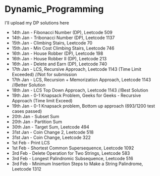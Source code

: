 # Dynamic_Programming

I'll upload my DP solutions here

- 14th Jan - Fibonacci Number (DP), Leetcode 509
- 14th Jan - Tribonacci Number (DP), Leetcode 1137
- 15th Jan - Climbing Stairs, Leetcode 70
- 15th Jan - Min Cost Climbing Stairs, Leetcode 746
- 16th Jan - House Robber (DP), Leetcode 198
- 16th Jan - House Robber II (DP), Leetcode 213
- 16th Jan - Delete and Earn (DP), Leetcode 740
- 17th Jan - LCS, Recursive Approach, Leetcode 1143 (Time Limit Exceeded) //Not for submission
- 17th Jan - LCS, Recursion + Memorization Approach, Leetcode 1143 //Better Solution
- 18th Jan - LCS Top Down Approach, Leetcode 1143 //Best Solution
- 19th Jan - 0-1 Knapsack Problem, Geeks for Geeks - Recursive Approach (Time limit Exceed)
- 19th Jan - 0-1 Knapsack problem, Bottom up approach (693/1200 test cases passed)
- 20th Jan - Subset Sum
- 20th Jan - Partition Sum
- 30th Jan - Target Sum, Leetcode 494
- 31st Jan - Coin Change 2, Leetcode 518
- 31st Jan - Coin Change, Leetcode 322
- 1st Feb - Print LCS
- 1st Feb - Shortest Common Supersequence, Leetcode 1092
- 3rd Feb - Delete Operation for Two Strings, Leetcode 583
- 3rd Feb - Longest Palindromic Subsequence, Leetcode 516
- 3rd Feb - Minimum Insertion Steps to Make a String Palindrome, Leetcode 1312
